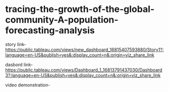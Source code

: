 # tracing-the-growth-of-the-global-community-A-population-forecasting-analysis


story link-https://public.tableau.com/views/new_dashboard_16815407593880/Story1?:language=en-US&publish=yes&:display_count=n&:origin=viz_share_link

dasbord link-https://public.tableau.com/views/Dashboard_1_16813791437030/Dashboard3?:language=en-US&publish=yes&:display_count=n&:origin=viz_share_link

video demonstration-
